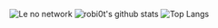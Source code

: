 ![Le no network](https://github.com/robi0t/robi0t/blob/main/jump.gif?raw=true) 
![robi0t's github stats](https://github-readme-stats.vercel.app/api?username=robi0t&hide_border=true&theme=algolia) ![Top Langs](https://github-readme-stats.vercel.app/api/top-langs/?username=robi0t&layout=compact&hide_border=true&t&theme=algolia)
